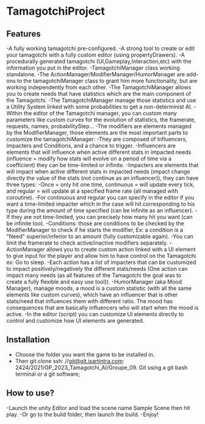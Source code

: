 # TamagotchiProject
## Features

-A fully working tamagotchi pre-configured.
-A strong tool to create or edit your tamagotchi with a fully custom editor (using propertyDrawers).
-A procedurally generated tamagotchi (UI,Gameplay,Interaction,etc) with the information you put in the editor.
-TamagotchiManager class working standalone.
-The ActionManager/ModifierManager/HumorManager are add-ons to the tamagotchiManager class to grant him more functionality, but are working independently from each other.
-The TamagotchiManager allows you to create needs that have statistics which are the main component of the Tamagotchi.
-The TamagotchiManager manage those statistics and use a Utility System linked with some probabilities to get a non-determinist AI.
-Within the editor of the Tamagotchi manager, you can custom many parameters like custom curves for the evolution of statistics, the framerate, requests, names, probabilityStep...
-The modifiers are elements managed by the ModifierManager, those elements are the most important parts to customize the tamagotchiManager:
-They are composed of Influencers, Impacters and Conditions, and a chance to trigger.
-Influencers are elements that will influence when active different stats in impacted needs (influence = modify how stats will evolve on a period of time via a coefficient) they can be time-limited or infinite.
-Impacters are elements that will impact when active different stats in impacted needs (impact change directly the value of the stats (not continue as an influencer)), they can have three types:
-Once = only hit one time, continuous = will update every tick, and regular = will update at a specified frame rate (all managed with coroutine).
-For continuous and regular you can specify in the editor if you want a time-limited impacter which in the case will hit corresponding to his type during the amount of time specified (can be infinite as an influencer).
-If they are not time-limited, you can precisely how many hit you want (can be infinite too).
-Conditions: those are conditions to be checked by the ModifierManager to check if he starts the modifier, Ex: a condition is a "Need" superior/inferior to an amount (fully customizable again).
-You can limit the framerate to check active/inactive modifiers separately.
-ActionManager allows you to create custom action linked with a UI element to give input for the player and allow him to have control on the Tamagotchi ex: Go to sleep.
-Each action has a list of impacters that can be customized to impact positively/negatively the different stats/needs (One action can impact many needs (as all features of the Tamagotchi the goal was to create a
fully flexible and easy use tool)).
-HumorManager (aka Mood Manager), manage moods, a mood is a custom statistic (with all the same elements like custom curves), which have an influencer that is other stats/need that influences them with different ratio.
The mood has consequences that are basically influencers who will start when the mood is active.
-In the editor (script) you can customize UI elements directly to control and customize how UI elements are generated. 


## Installation
- Choose the folder you want the game to be installed in.
- Then git clone ssh: //git@git.isartintra.com: 2424/2021/GP_2023_Tamagotchi_AI/Groupe_09. Git using a git bash terminal or a git software;

## How to use?

-Launch the unity Editor and load the scene name Sample Scene then hit play.
-Or go to the build folder, then launch the build.
-Enjoy!